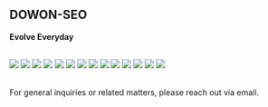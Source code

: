 ## DOWON-SEO

**Evolve Everyday**

<br/>

<div>
    <a href="https://www.open-std.org/jtc1/sc22/wg14/"><img src="https://img.shields.io/badge/C-A8B9CC?style=flat-square&logo=c&logoColor=white"/></a>
    <a href="https://isocpp.org"><img src="https://img.shields.io/badge/C++-00599C?style=flat-square&logo=cplusplus&logoColor=white"/></a>
    <a href="https://www.typescriptlang.org"><img src="https://img.shields.io/badge/Typescript-3178C6?style=flat-square&logo=typescript&logoColor=white"/></a>
    <a href="https://react.dev"><img src="https://img.shields.io/badge/React-61DAFB?style=flat-square&logo=react&logoColor=white"/></a>
    <!-- <a href="https://nextjs.org"><img src="https://img.shields.io/badge/Next.js-000000?style=flat-square&logo=nextdotjs&logoColor=white"/></a> -->
    <a href="https://svelte.dev"><img src="https://img.shields.io/badge/Svelte-FF3E00?style=flat-square&logo=svelte&logoColor=white"/></a>
    <a href="https://nodejs.org/ko"><img src="https://img.shields.io/badge/Node.js-339933?style=flat-square&logo=nodedotjs&logoColor=white"/></a>
    <!-- <a href="https://nestjs.com/ko"><img src="https://img.shields.io/badge/Nest.js-E0234E?style=flat-square&logo=nestjs&logoColor=white"/></a> -->
    <a href="https://www.postgresql.org"><img src="https://img.shields.io/badge/PostgreSQL-4169E1?style=flat-square&logo=postgresql&logoColor=white"/></a>
    <a href="https://www.mongodb.com/ko-kr"><img src="https://img.shields.io/badge/MongoDB-47A248?style=flat-square&logo=MongoDB&logoColor=white"/></a>
    <a href="https://aws.amazon.com/ko/"><img src="https://img.shields.io/badge/AWS-232F3E?style=flat-square&logo=amazonaws&logoColor=white"/></a>
    <a href="https://www.nginx.com"><img src="https://img.shields.io/badge/NGINX-009639?style=flat-square&logo=nginx&logoColor=white"/></a>
    <!-- <a href="https://www.pytorch.org"><img src="https://img.shields.io/badge/PyTorch-EE4C2C?style=flat-square&logo=docker&logoColor=white"/></a> -->
    <a href="https://www.gitea.com"><img src="https://img.shields.io/badge/Gitea-609926?style=flat-square&logo=gitea&logoColor=white"/></a>
    <a href="https://www.docker.com"><img src="https://img.shields.io/badge/Docker-2496ED?style=flat-square&logo=docker&logoColor=white"/></a>
    <a href="https://rockylinux.org"><img src="https://img.shields.io/badge/Rocky Linux-10B981?style=flat-square&logo=rockylinux&logoColor=white"/></a>
    <a href="https://www.jenkins.io"><img src="https://img.shields.io/badge/Jenkins-D24939?style=flat-square&logo=jenkins&logoColor=white"/></a>
</div>

<br/>

For general inquiries or related matters, please reach out via email.

<!--
**DOWON-SEO/DOWON-SEO** is a ✨ _special_ ✨ repository because its `README.md` (this file) appears on your GitHub profile.

Here are some ideas to get you started:

- 🔭 I’m currently working on ...
- 🌱 I’m currently learning ...
- 👯 I’m looking to collaborate on ...
- 🤔 I’m looking for help with ...
- 💬 Ask me about ...
- 📫 How to reach me: ...
- 😄 Pronouns: ...
- ⚡ Fun fact: ...
-->
